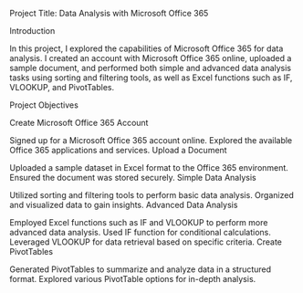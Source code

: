Project Title: Data Analysis with Microsoft Office 365

Introduction

In this project, I explored the capabilities of Microsoft Office 365 for data analysis. I created an account with Microsoft Office 365 online, uploaded a sample document, and performed both simple and advanced data analysis tasks using sorting and filtering tools, as well as Excel functions such as IF, VLOOKUP, and PivotTables.

Project Objectives

Create Microsoft Office 365 Account

Signed up for a Microsoft Office 365 account online.
Explored the available Office 365 applications and services.
Upload a Document

Uploaded a sample dataset in Excel format to the Office 365 environment.
Ensured the document was stored securely.
Simple Data Analysis

Utilized sorting and filtering tools to perform basic data analysis.
Organized and visualized data to gain insights.
Advanced Data Analysis

Employed Excel functions such as IF and VLOOKUP to perform more advanced data analysis.
Used IF function for conditional calculations.
Leveraged VLOOKUP for data retrieval based on specific criteria.
Create PivotTables

Generated PivotTables to summarize and analyze data in a structured format.
Explored various PivotTable options for in-depth analysis.
